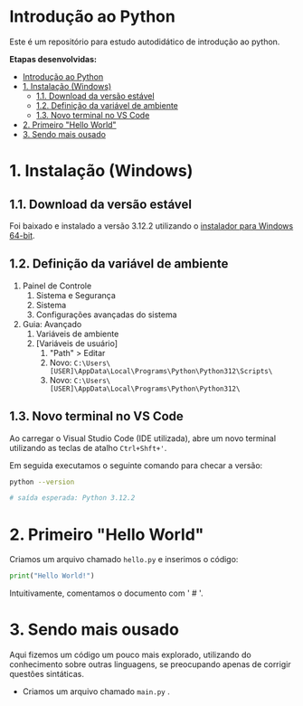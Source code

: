 # Introdução ao Python
Este é um repositório para estudo autodidático de introdução ao python.

**Etapas desenvolvidas:**
- [Introdução ao Python](#introdução-ao-python)
- [1. Instalação (Windows)](#1-instalação-windows)
  - [1.1. Download da versão estável](#11-download-da-versão-estável)
  - [1.2. Definição da variável de ambiente](#12-definição-da-variável-de-ambiente)
  - [1.3. Novo terminal no VS Code](#13-novo-terminal-no-vs-code)
- [2. Primeiro "Hello World"](#2-primeiro-hello-world)
- [3. Sendo mais ousado](#3-sendo-mais-ousado)

# 1. Instalação (Windows)
## 1.1. Download da versão estável
Foi baixado e instalado a versão 3.12.2 utilizando o [instalador para Windows 64-bit](https://www.python.org/downloads/release/python-3122/).

## 1.2. Definição da variável de ambiente
1. Painel de Controle
   1. Sistema e Segurança
   2. Sistema
   3. Configurações avançadas do sistema
2. Guia: Avançado
   1. Variáveis de ambiente
   2. [Variáveis de usuário]
      1. "Path" > Editar
      2. Novo: ```C:\Users\[USER]\AppData\Local\Programs\Python\Python312\Scripts\```
      3. Novo: ```C:\Users\[USER]\AppData\Local\Programs\Python\Python312\```
## 1.3. Novo terminal no VS Code
Ao carregar o Visual Studio Code (IDE utilizada), abre um novo terminal utilizando as teclas de atalho ```Ctrl+Shft+'```.

Em seguida executamos o seguinte comando para checar a versão:
```sh
python --version

# saída esperada: Python 3.12.2
```

# 2. Primeiro "Hello World"
Criamos um arquivo chamado ```hello.py``` e inserimos o código:
```python
print("Hello World!")
```
Intuitivamente, comentamos o documento com ' # '.

# 3. Sendo mais ousado
Aqui fizemos um código um pouco mais explorado, utilizando do conhecimento sobre outras linguagens, se preocupando apenas de corrigir questões sintáticas.
- Criamos um arquivo chamado ```main.py``` .
  ```python
  ```